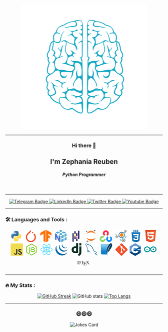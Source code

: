 <div id="header" align="center">
  <img src="./brain_electron.gif" width="400"/>
</div>

<hr>
<h3 align="center"> Hi there 👋 </h3>

<div class="alert alert-success">
  <h2 align="center">I'm Zephania Reuben</h2>
  <h5 align="center">Python Programmer</h5>
</div>
<div align="center">
  <img src="https://komarev.com/ghpvc/?username=nsomazr&style=flat-square&color=blue"  alt=""/>
  </div>
<hr>
<div id="badges" align="center">
    <a href="https://t.me/nsomazr">
    <img src="https://img.shields.io/badge/Telegram-blue?style=for-the-badge&logo=telegram&logoColor=white" alt="Telegram Badge"/>
  </a>
  <a href="https://www.linkedin.com/in/zephania-reuben-a42233185/">
    <img src="https://img.shields.io/badge/LinkedIn-blue?style=for-the-badge&logo=linkedin&logoColor=white" alt="LinkedIn Badge"/>
  </a>
    <a href="https://twitter.com/nsomazr">
    <img src="https://img.shields.io/badge/Twitter-blue?style=for-the-badge&logo=twitter&logoColor=white" alt="Twitter Badge"/>
  </a>
 <a href="https://www.youtube.com/channel/UChTMJrIWqc2JnB8h3c-EyaQ?view_as=subscriber">
    <img src="https://img.shields.io/badge/YouTube-red?style=for-the-badge&logo=youtube&logoColor=white" alt="Youtube Badge"/>
  </a>
</div>
<hr>

<!--### :mechanical_arm: Projects: -->


<!-- ### :man_teacher: Facilitation : -->






### :hammer_and_wrench: Languages and Tools :
<div align="center">
  <img src="https://github.com/devicons/devicon/blob/master/icons/python/python-original.svg" title="Python" alt="Python" width="40" height="40"/>&nbsp;
  <img src="https://github.com/devicons/devicon/blob/master/icons/pytorch/pytorch-original.svg" title="PyTorch" alt="PyTorch" width="40" height="40"/>&nbsp;
  <img src="https://github.com/devicons/devicon/blob/master/icons/tensorflow/tensorflow-original.svg" title="TensorFlow" alt="TensorFlow" width="40" height="40"/>&nbsp;
  <img src="https://github.com/devicons/devicon/blob/master/icons/numpy/numpy-original.svg" title="NumPy" alt="NumPy" width="40" height="40"/>&nbsp;
  <img src="https://github.com/devicons/devicon/blob/master/icons/pandas/pandas-original.svg" title="Pandas" alt="Pandas" width="40" height="40"/>&nbsp;
  <img src="https://github.com/devicons/devicon/blob/master/icons/jupyter/jupyter-original.svg" title="Jupyter" alt="Jupyter" width="40" height="40"/>&nbsp;
  <img src="https://github.com/devicons/devicon/blob/master/icons/opencv/opencv-original.svg" title="OpenCV" alt="OpenCV" width="40" height="40"/>&nbsp;
  <img src="https://github.com/devicons/devicon/blob/master/icons/networkx/networkx-original.svg" title="Networkx" alt="Networkx" width="40" height="40"/>&nbsp;
  <img src="https://github.com/devicons/devicon/blob/master/icons/css3/css3-plain-wordmark.svg"  title="CSS3" alt="CSS" width="40" height="40"/>&nbsp;
  <img src="https://github.com/devicons/devicon/blob/master/icons/html5/html5-original.svg" title="HTML5" alt="HTML" width="40" height="40"/>&nbsp;
  <img src="https://github.com/devicons/devicon/blob/master/icons/javascript/javascript-original.svg" title="JavaScript" alt="JavaScript" width="40" height="40"/>&nbsp;
    <img src="https://github.com/devicons/devicon/blob/master/icons/nodejs/nodejs-plain.svg" title="NodeJS" alt="Java" width="40" height="40"/>&nbsp;
  <img src="https://github.com/devicons/devicon/blob/master/icons/react/react-original.svg" title="ReactJS" alt="PHP" width="40" height="40"/>&nbsp;
  <img src="https://github.com/devicons/devicon/blob/master/icons/jquery/jquery-original.svg" title="JQuery" alt="JQuery" width="40" height="40"/>&nbsp;
  <img src="https://github.com/devicons/devicon/blob/master/icons/django/django-plain.svg" title="Django"  alt="Django" width="40" height="40"/>&nbsp;
  <img src="https://github.com/devicons/devicon/blob/master/icons/mysql/mysql-original.svg" title="MySQL"  alt="MySQL" width="40" height="40"/>&nbsp;
  <img src="https://github.com/devicons/devicon/blob/master/icons/sqlite/sqlite-original.svg" title="SQLite" alt="SQLite" width="40" height="40"/>&nbsp;
  <img src="https://github.com/devicons/devicon/blob/master/icons/git/git-original.svg" title="Git" **alt="Git" width="40" height="40"/>
  <img src="https://github.com/devicons/devicon/blob/master/icons/cplusplus/cplusplus-original.svg" title="C++" alt="Java" width="40" height="40"/>&nbsp;
  <img src="https://github.com/devicons/devicon/blob/master/icons/arduino/arduino-original.svg" title="Arduino" alt="Markdown" width="40" height="40"/>&nbsp;
  <img src="https://github.com/devicons/devicon/blob/master/icons/latex/latex-original.svg" title="Latex" alt="LaTex" width="40" height="40"/>&nbsp;
</div>
<hr>

### :fire: My Stats :
<div id="header" align="center">
  
[![GitHub Streak](http://github-readme-streak-stats.herokuapp.com?user=nsomazr&theme=dark&background=000000)](https://git.io/streak-stats)
![GitHub stats](https://github-readme-stats.vercel.app/api?username=nsomazr&show_icons=true&theme=merko)
[![Top Langs](https://github-readme-stats.vercel.app/api/top-langs/?username=nsomazr&layout=compact&theme=vision-friendly-dark)](https://github.com/nsomazr/github-readme-stats)

</div>

<hr>
<div align="center">
  <h3>😄😄😄</h3> 
  <img src="https://readme-jokes.vercel.app/api" alt="Jokes Card" />
</div>


<!---
-
- 👋 Hi, I’m @isackodero
- 👀 I’m interested in ...
- 🌱 I’m currently learning ...
- 💞️ I’m looking to collaborate on ...
- 📫 How to reach me ...
- 
--->
<!---
nsomazr/nsomazr is a ✨ special ✨ repository because its `README.md` (this file) appears on your GitHub profile.
You can click the Preview link to take a look at your changes.
--->


<!--
**nsomazr/nsomazr** is a ✨ _special_ ✨ repository because its `README.md` (this file) appears on your GitHub profile.

Here are some ideas to get you started:

- 🔭 I’m currently working on ...
- 🌱 I’m currently learning ...
- 👯 I’m looking to collaborate on ...
- 🤔 I’m looking for help with ...
- 💬 Ask me about ...
- 📫 How to reach me: ...
- 😄 Pronouns: ...
- ⚡ Fun fact: ...
-->
